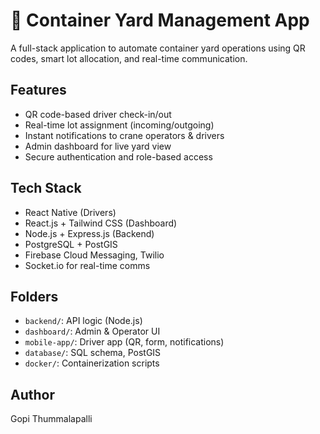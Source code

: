# 🚛 Container Yard Management App

A full-stack application to automate container yard operations using QR codes, smart lot allocation, and real-time communication.

## Features
- QR code-based driver check-in/out
- Real-time lot assignment (incoming/outgoing)
- Instant notifications to crane operators & drivers
- Admin dashboard for live yard view
- Secure authentication and role-based access

## Tech Stack
- React Native (Drivers)
- React.js + Tailwind CSS (Dashboard)
- Node.js + Express.js (Backend)
- PostgreSQL + PostGIS
- Firebase Cloud Messaging, Twilio
- Socket.io for real-time comms

## Folders
- `backend/`: API logic (Node.js)
- `dashboard/`: Admin & Operator UI
- `mobile-app/`: Driver app (QR, form, notifications)
- `database/`: SQL schema, PostGIS
- `docker/`: Containerization scripts

## Author
Gopi Thummalapalli